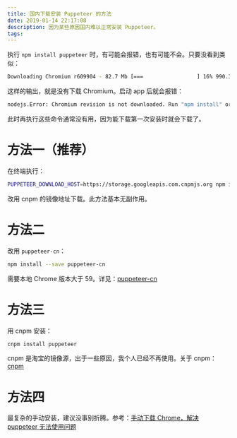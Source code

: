 ```yaml
---
title: 国内下载安装 Puppeteer 的方法
date: 2019-01-14 22:17:08
description: 因为某些原因国内难以正常安装 Puppeteer。
tags:
---
```


执行 `npm install puppeteer` 时，有可能会报错，也有可能不会。只要没看到类似：

```bash
Downloading Chromium r609904 - 82.7 Mb [===                 ] 16% 990.3s
```

这样的输出，就是没有下载 Chromium。启动 app 后就会报错：

```bash
nodejs.Error: Chromium revision is not downloaded. Run "npm install" or "yarn install"
```

此时再执行这些命令通常没有用，因为能下载第一次安装时就会下载了。

# 方法一（推荐）

在终端执行：

```bash
PUPPETEER_DOWNLOAD_HOST=https://storage.googleapis.com.cnpmjs.org npm install puppeteer
```

改用 cnpm 的镜像地址下载。此方法基本无副作用。

# 方法二

改用 `puppeteer-cn`：

```bash
npm install --save puppeteer-cn
```

需要本地 Chrome 版本大于 59。详见：[puppeteer-cn](https://npm.taobao.org/package/puppeteer-cn)

# 方法三

用 cnpm 安装：

```bash
cnpm install puppeteer
```

cnpm 是淘宝的镜像源，出于一些原因，我个人已经不再使用。关于 cnpm：[cnpm](https://github.com/cnpm/cnpm)

# 方法四

最复杂的手动安装，建议没事别折腾。参考：[手动下载 Chrome，解决 puppeteer 无法使用问题](https://marxjiao.com/2018/08/26/puppeteer-install/)